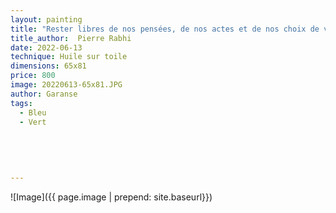 ```yaml
---
layout: painting
title: "Rester libres de nos pensées, de nos actes et de nos choix de vie demeure une priorité absolue qu'il nous faut reconquérir d'urgence." 
title_author:  Pierre Rabhi 
date: 2022-06-13
technique: Huile sur toile
dimensions: 65x81
price: 800
image: 20220613-65x81.JPG
author: Garanse
tags:
  - Bleu
  - Vert
  
 
  
  
  
---
```

![Image]({{ page.image | prepend: site.baseurl}})

